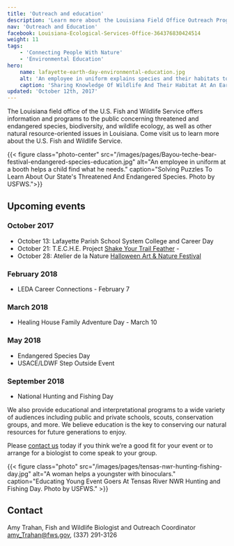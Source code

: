 ```yaml
---
title: 'Outreach and education'
description: 'Learn more about the Louisiana Field Office Outreach Program. We provide information and programs to the public, classrooms, and local groups concerning threatened and endangered species, biodiversity, wildlife ecology, and other natural resource-oriented issues in Louisiana. '
nav: 'Outreach and Education'
facebook: Louisiana-Ecological-Services-Office-364376830424514
weight: 11
tags:
    - 'Connecting People With Nature'
    - 'Environmental Education'
hero:
    name: lafayette-earth-day-environmental-education.jpg
    alt: 'An employee in uniform explains species and their habitats to a group of students.'
    caption: 'Sharing Knowledge Of Wildlife And Their Habitat At An Earth Day School Event. Photo by USFWS.'
updated: 'October 12th, 2017'
---
```


The Louisiana field office of the U.S. Fish and Wildlife Service offers information and programs to the public concerning threatened and endangered species, biodiversity, and wildlife ecology, as well as other natural resource-oriented issues in Louisiana. Come visit us to learn more about the U.S. Fish and Wildlife Service.

{{< figure class="photo-center" src="/images/pages/Bayou-teche-bear-festival-endangered-species-education.jpg" alt="An employee in uniform at a booth helps a child find what he needs." caption="Solving Puzzles To Learn About Our State's Threatened And Endangered Species. Photo by USFWS.">}}

## Upcoming events

### October 2017

  - October 13: Lafayette Parish School System College and Career Day
  - October 21: T.E.C.H.E. Project [Shake Your Trail Feather](http://www.techeproject.org/events/shake-your-trail-feather/) - 
  - October 28: Atelier de la Nature [Halloween Art & Nature Festival](https://www.facebook.com/events/1394392184007349)

### February 2018

  - LEDA Career Connections - February 7

### March 2018

  - Healing House Family Adventure Day - March 10

### May 2018

  - Endangered Species Day
  - USACE/LDWF Step Outside Event

### September 2018

  - National Hunting and Fishing Day

We also provide educational and interpretational programs to a wide variety of audiences including public and private schools, scouts, conservation groups, and more. We believe education is the key to conserving our natural resources for future generations to enjoy.

Please [contact us](mailto:amy_trahan@fws.gov) today if you think we’re a good fit for your event or to arrange for a biologist to come speak to your group.

{{< figure class="photo" src="/images/pages/tensas-nwr-hunting-fishing-day.jpg" alt="A woman helps a youngster with binoculars." caption="Educating Young Event Goers At Tensas River NWR Hunting and Fishing Day. Photo by USFWS." >}}

## Contact
Amy Trahan, Fish and Wildlife Biologist and Outreach Coordinator  
[amy_Trahan@fws.gov](mailto:amy_trahan@fws.gov), (337) 291-3126
